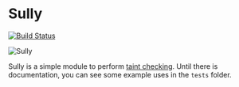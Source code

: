 # Sully
[![Build Status](https://travis-ci.org/michaelmior/sully.svg?branch=master)](https://travis-ci.org/michaelmior/sully)

![Sully](https://vignette.wikia.nocookie.net/monstersincmovies/images/0/09/Sulley_002.jpg/revision/latest/top-crop/width/360/height/450?cb=20130512141939)

Sully is a simple module to perform [taint checking](https://en.wikipedia.org/wiki/Taint_checking).
Until there is documentation, you can see some example uses in the `tests` folder.
